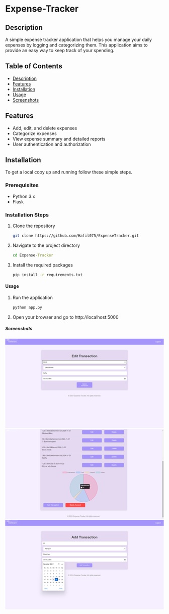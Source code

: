 # Expense-Tracker

## Description
A simple expense tracker application that helps you manage your daily expenses by logging and categorizing them. This application aims to provide an easy way to keep track of your spending.

## Table of Contents
- [Description](#description)
- [Features](#features)
- [Installation](#installation)
- [Usage](#usage)
- [Screenshots](#screenshots)


## Features
- Add, edit, and delete expenses
- Categorize expenses
- View expense summary and detailed reports
- User authentication and authorization

## Installation
To get a local copy up and running follow these simple steps.

### Prerequisites
- Python 3.x
- Flask

### Installation Steps
1. Clone the repository
   
   ```bash
   git clone https://github.com/Hafil075/ExpenseTracker.git
   ```

2. Navigate to the project directory

    ```cmd
    cd Expense-Tracker
    ```
3. Install the required packages

    ```cmd
    pip install -r requirements.txt
    ```

#### Usage
1. Run the application
    ```cmd
    python app.py
    ```
2. Open your browser and go to http://localhost:5000

##### Screenshots
![Description of the image](https://github.com/Hafil075/ExpenseTracker/blob/0229a061f5e38f334b5d5d9dea791e311f29884d/Screenshot%202024-11-20%20212254.png)
![Description of the image](https://github.com/Hafil075/ExpenseTracker/blob/0229a061f5e38f334b5d5d9dea791e311f29884d/Screenshot%202024-11-20%20212304.png)
![Description of the image](https://github.com/Hafil075/ExpenseTracker/blob/0229a061f5e38f334b5d5d9dea791e311f29884d/Screenshot%202024-11-20%20211638.png)


